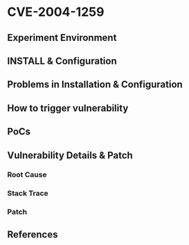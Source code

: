 # CVE-2004-1259

## Experiment Environment

## INSTALL & Configuration

## Problems in Installation & Configuration

## How to trigger vulnerability

## PoCs

## Vulnerability Details & Patch

### Root Cause

### Stack Trace

### Patch

## References

